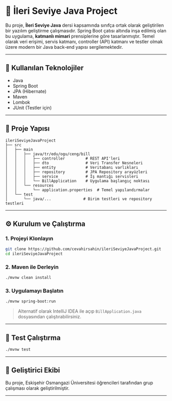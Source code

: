 # 💼 İleri Seviye Java Project

Bu proje, **İleri Seviye Java** dersi kapsamında sınıfça ortak olarak geliştirilen bir yazılım geliştirme çalışmasıdır. Spring Boot çatısı altında inşa edilmiş olan bu uygulama, **katmanlı mimari** prensiplerine göre tasarlanmıştır. Temel olarak veri erişimi, servis katmanı, controller (API) katmanı ve testler olmak üzere modern bir Java back-end yapısı sergilemektedir.

---

## 🚀 Kullanılan Teknolojiler

- Java 
- Spring Boot
- JPA (Hibernate)
- Maven
- Lombok
- JUnit (Testler için)

---

## 📁 Proje Yapısı

```
ileriSeviyeJavaProject
├── src
│   ├── main
│   │   ├── java/tr/edu/ogu/ceng/bill
│   │   │   ├── controller         # REST API'leri
│   │   │   ├── dto                # Veri Transfer Nesneleri
│   │   │   ├── entity             # Veritabanı varlıkları
│   │   │   ├── repository         # JPA Repository arayüzleri
│   │   │   ├── service            # İş mantığı servisleri
│   │   │   └── BillApplication    # Uygulama başlangıç noktası
│   │   └── resources
│   │       └── application.properties  # Temel yapılandırmalar
│   └── test
│       └── java/...              # Birim testleri ve repository testleri
```

---

## ⚙️ Kurulum ve Çalıştırma

### 1. Projeyi Klonlayın

```bash
git clone https://github.com/cevahirsahin/ileriSeviyeJavaProject.git
cd ileriSeviyeJavaProject
```

### 2. Maven ile Derleyin

```bash
./mvnw clean install
```

### 3. Uygulamayı Başlatın

```bash
./mvnw spring-boot:run
```

> Alternatif olarak IntelliJ IDEA ile açıp `BillApplication.java` dosyasından çalıştırabilirsiniz.

---

## 🧪 Test Çalıştırma

```bash
./mvnw test
```

---

## 👥 Geliştirici Ekibi

Bu proje, Eskişehir Osmangazi Üniversitesi öğrencileri tarafından grup çalışması olarak geliştirilmiştir.

---


